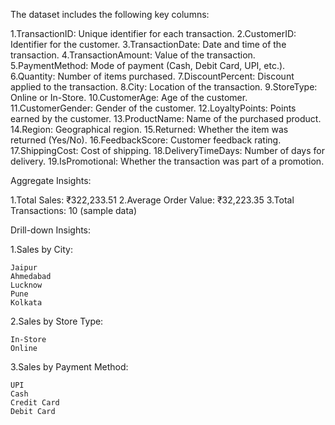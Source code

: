 The dataset includes the following key columns:

1.TransactionID: Unique identifier for each transaction.
2.CustomerID: Identifier for the customer.
3.TransactionDate: Date and time of the transaction.
4.TransactionAmount: Value of the transaction.
5.PaymentMethod: Mode of payment (Cash, Debit Card, UPI, etc.).
6.Quantity: Number of items purchased.
7.DiscountPercent: Discount applied to the transaction.
8.City: Location of the transaction.
9.StoreType: Online or In-Store.
10.CustomerAge: Age of the customer.
11.CustomerGender: Gender of the customer.
12.LoyaltyPoints: Points earned by the customer.
13.ProductName: Name of the purchased product.
14.Region: Geographical region.
15.Returned: Whether the item was returned (Yes/No).
16.FeedbackScore: Customer feedback rating.
17.ShippingCost: Cost of shipping.
18.DeliveryTimeDays: Number of days for delivery.
19.IsPromotional: Whether the transaction was part of a promotion.


Aggregate Insights:

  1.Total Sales: ₹322,233.51
  2.Average Order Value: ₹32,223.35
  3.Total Transactions: 10 (sample data)

Drill-down Insights:

  1.Sales by City:
    
    Jaipur
    Ahmedabad
    Lucknow
    Pune
    Kolkata
    
2.Sales by Store Type:

    In-Store
    Online
    
3.Sales by Payment Method:

    UPI
    Cash
    Credit Card
    Debit Card
  
